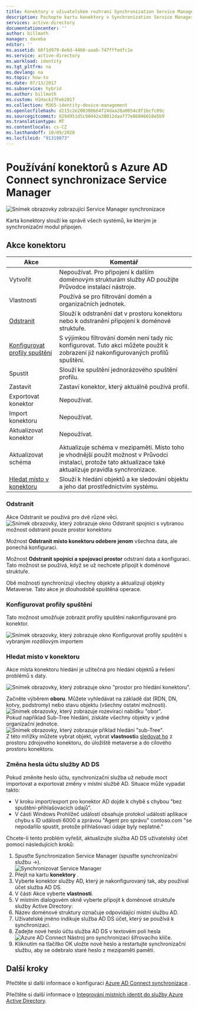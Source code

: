 ```yaml
---
title: Konektory v uživatelském rozhraní Synchronization Service Manager Azure AD | Microsoft Docs
description: Pochopte kartu konektory v Synchronization Service Manager pro Azure AD Connect.
services: active-directory
documentationcenter: ''
author: billmath
manager: daveba
editor: ''
ms.assetid: 60f1d979-8e6d-4460-aaab-747fffedfc1e
ms.service: active-directory
ms.workload: identity
ms.tgt_pltfrm: na
ms.devlang: na
ms.topic: how-to
ms.date: 07/13/2017
ms.subservice: hybrid
ms.author: billmath
ms.custom: H1Hack27Feb2017
ms.collection: M365-identity-device-management
ms.openlocfilehash: d215c2e200308664f24daa28a0054c8f1bcfc09c
ms.sourcegitcommit: 829d951d5c90442a38012daaf77e86046018e5b9
ms.translationtype: MT
ms.contentlocale: cs-CZ
ms.lasthandoff: 10/09/2020
ms.locfileid: "91319873"
---
```

# <a name="using-connectors-with-the-azure-ad-connect-sync-service-manager"></a>Používání konektorů s Azure AD Connect synchronizace Service Manager

![Snímek obrazovky zobrazující Service Manager synchronizace](./media/how-to-connect-sync-service-manager-ui-connectors/connectors.png)

Karta konektory slouží ke správě všech systémů, ke kterým je synchronizační modul připojen.

## <a name="connector-actions"></a>Akce konektoru
| Akce | Komentář |
| --- | --- |
| Vytvořit |Nepoužívat. Pro připojení k dalším doménovým strukturám služby AD použijte Průvodce instalací nástroje. |
| Vlastnosti |Používá se pro filtrování domén a organizačních jednotek. |
| [Odstranit](#delete) |Slouží k odstranění dat v prostoru konektoru nebo k odstranění připojení k doménové struktuře. |
| [Konfigurovat profily spuštění](#configure-run-profiles) |S výjimkou filtrování domén není tady nic konfigurovat. Tuto akci můžete použít k zobrazení již nakonfigurovaných profilů spuštění. |
| Spustit |Slouží ke spuštění jednorázového spuštění profilu. |
| Zastavit |Zastaví konektor, který aktuálně používá profil. |
| Exportovat konektor |Nepoužívat. |
| Import konektoru |Nepoužívat. |
| Aktualizovat konektor |Nepoužívat. |
| Aktualizovat schéma |Aktualizuje schéma v mezipaměti. Místo toho je vhodnější použít možnost v Průvodci instalací, protože tato aktualizace také aktualizuje pravidla synchronizace. |
| [Hledat místo v konektoru](#search-connector-space) |Slouží k hledání objektů a ke sledování objektu a jeho dat prostřednictvím systému. |

### <a name="delete"></a>Odstranit
Akce Odstranit se používá pro dvě různé věci.  
![Snímek obrazovky, který zobrazuje okno Odstranit spojnici s vybranou možnost odstranit pouze prostor konektoru](./media/how-to-connect-sync-service-manager-ui-connectors/connectordelete.png)

Možnost **Odstranit místo konektoru odebere jenom** všechna data, ale ponechá konfiguraci.

Možnost **Odstranit spojnici a spojovací prostor** odstraní data a konfiguraci. Tato možnost se používá, když se už nechcete připojit k doménové struktuře.

Obě možnosti synchronizují všechny objekty a aktualizují objekty Metaverse. Tato akce je dlouhodobě spuštěná operace.

### <a name="configure-run-profiles"></a>Konfigurovat profily spuštění
Tato možnost umožňuje zobrazit profily spuštění nakonfigurované pro konektor.

![Snímek obrazovky, který zobrazuje okno Konfigurovat profily spuštění s vybraným rozdílovým importem](./media/how-to-connect-sync-service-manager-ui-connectors/configurerunprofiles.png)

### <a name="search-connector-space"></a>Hledat místo v konektoru
Akce místa konektoru hledání je užitečná pro hledání objektů a řešení problémů s daty.

![Snímek obrazovky, který zobrazuje okno "prostor pro hledání konektoru".](./media/how-to-connect-sync-service-manager-ui-connectors/cssearch.png)

Začněte výběrem **oboru**. Můžete vyhledávat na základě dat (RDN, DN, kotvy, podstromy) nebo stavu objektu (všechny ostatní možnosti).  
![Snímek obrazovky, který zobrazuje rozevírací nabídku "obor".](./media/how-to-connect-sync-service-manager-ui-connectors/cssearchscope.png)  
Pokud například Sub-Tree hledání, získáte všechny objekty v jedné organizační jednotce.  
![Snímek obrazovky, který zobrazuje příklad hledání "sub-Tree".](./media/how-to-connect-sync-service-manager-ui-connectors/cssearchsubtree.png)  
Z této mřížky můžete vybrat objekt, vybrat **vlastnosti**a [sledovat ho](tshoot-connect-object-not-syncing.md) z prostoru zdrojového konektoru, do úložiště metaverse a do cílového prostoru konektoru.

### <a name="changing-the-ad-ds-account-password"></a>Změna hesla účtu služby AD DS
Pokud změníte heslo účtu, synchronizační služba už nebude moct importovat a exportovat změny v místní službě AD.   Situace může vypadat takto:

- V kroku import/export pro konektor AD dojde k chybě s chybou "bez spuštění-přihlašovacích údajů".
- V části Windows Prohlížeč událostí obsahuje protokol událostí aplikace chybu s ID události 6000 a zprávou "Agent pro správu" contoso.com "se nepodařilo spustit, protože přihlašovací údaje byly neplatné."

Chcete-li tento problém vyřešit, aktualizujte služba AD DS uživatelský účet pomocí následujících kroků:


1. Spusťte Synchronization Service Manager (spusťte synchronizační službu →).
</br>![Synchronizovat Service Manager](./media/how-to-connect-sync-service-manager-ui-connectors/startmenu.png)
2. Přejít na kartu **konektory** .
3. Vyberte konektor služby AD, který je nakonfigurovaný tak, aby používal účet služba AD DS.
4. V části Akce vyberte **vlastnosti**.
5. V místním dialogovém okně vyberte připojit k doménové struktuře služby Active Directory:
6. Název doménové struktury označuje odpovídající místní službu AD.
7. Uživatelské jméno indikuje služba AD DS účet, který se používá k synchronizaci.
8. Zadejte nové heslo účtu služba AD DS v textovém poli hesla ![ Azure AD Connect Nástroj pro synchronizaci šifrovacího klíče.](./media/how-to-connect-sync-service-manager-ui-connectors/key6.png)
9. Kliknutím na tlačítko OK uložte nové heslo a restartujte synchronizační službu, aby se odebralo staré heslo z mezipaměti paměti.



## <a name="next-steps"></a>Další kroky
Přečtěte si další informace o konfiguraci [Azure AD Connect synchronizace](how-to-connect-sync-whatis.md) .

Přečtěte si další informace o [Integrování místních identit do služby Azure Active Directory](whatis-hybrid-identity.md).
